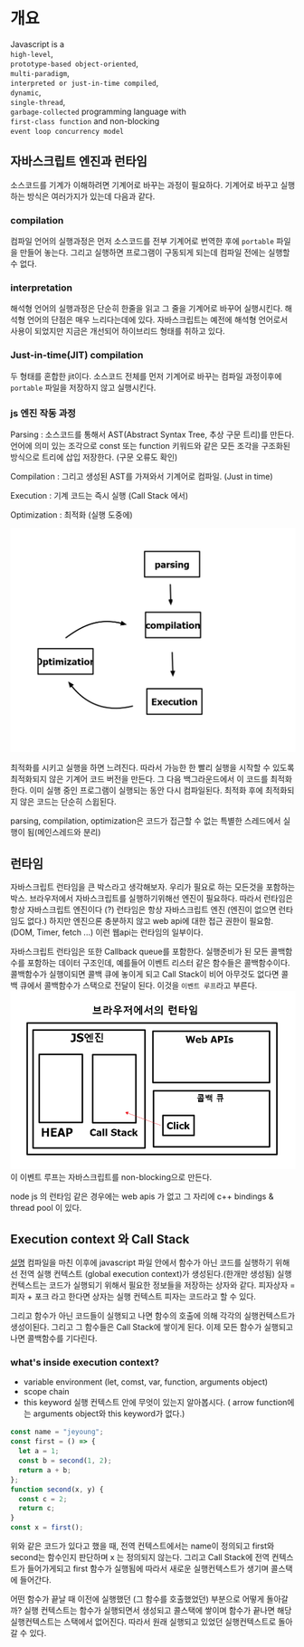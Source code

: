 # 개요

Javascript is a  
`high-level`,  
`prototype-based object-oriented`,  
`multi-paradigm`,  
`interpreted or just-in-time compiled`,  
`dynamic`,  
`single-thread`,  
`garbage-collected` programming language with  
`first-class function` and non-blocking  
`event loop concurrency model`

## 자바스크립트 엔진과 런타임

소스코드를 기계가 이해하려면 기계어로 바꾸는 과정이 필요하다. 기계어로 바꾸고 실행하는 방식은 여러가지가 있는데 다음과 같다.

### compilation

컴파일 언어의 실행과정은 먼저 소스코드를 전부 기계어로 번역한 후에 `portable` 파일을 만들어 놓는다. 그리고 실행하면 프로그램이 구동되게 되는데 컴파일 전에는 실행할 수 없다.

### interpretation

해석형 언어의 실행과정은 단순히 한줄을 읽고 그 줄을 기계어로 바꾸어 실행시킨다. 해석형 언어의 단점은 매우 느리다는데에 있다. 자바스크립트는 예전에 해석형 언어로서 사용이 되었지만 지금은 개선되어 하이브리드 형태를 취하고 있다.

### Just-in-time(JIT) compilation

두 형태를 혼합한 jit이다. 소스코드 전체를 먼저 기계어로 바꾸는 컴파일 과정이후에 `portable` 파일을 저장하지 않고 실행시킨다.

### js 엔진 작동 과정

Parsing : 소스코드를 통해서 AST(Abstract Syntax Tree, 추상 구문 트리)를 만든다. 언어에 의미 있는 조각으로 const 또는 function 키워드와 같은 모든 조각을 구조화된 방식으로 트리에 삽입 저장한다. (구문 오류도 확인)

Compilation : 그리고 생성된 AST를 가져와서 기계어로 컴파일. (Just in time)

Execution : 기계 코드는 즉시 실행 (Call Stack 에서)

Optimization : 최적화 (실행 도중에)

![](images/2022-07-17-21-16-20.png)

최적화를 시키고 실행을 하면 느려진다. 따라서 가능한 한 빨리 실행을 시작할 수 있도록 최적화되지 않은 기계어 코드 버전을 만든다.
그 다음 백그라운드에서 이 코드를 최적화한다. 이미 실행 중인 프로그램이 실행되는 동안 다시 컴파일된다. 최적화 후에 최적화되지 않은 코드는 단순히 스윕된다.

parsing, compilation, optimization은 코드가 접근할 수 없는 특별한 스레드에서 실행이 됨(메인스레드와 분리)

## 런타임

자바스크립트 런타임을 큰 박스라고 생각해보자. 우리가 필요로 하는 모든것을 포함하는 박스.
브라우저에서 자바스크립트를 실행하기위해선 엔진이 필요하다. 따라서 런타임은 항상 자바스크립트 엔진이다 (?)
런타임은 항상 자바스크립트 엔진 (엔진이 없으면 런타임도 없다.) 하지만 엔진으론 충분하지 않고 web api에 대한 접근 권한이 필요함. (DOM, Timer, fetch ...) 이런 웹api는 런타임의 일부이다.

자바스크립트 런타임은 또한 Callback queue를 포함한다. 실행준비가 된 모든 콜백함수를 포함하는 데이터 구조인데, 예를들어 이벤트 리스터 같은 함수들은 콜백함수이다. 콜백함수가 실행이되면 콜백 큐에 놓이게 되고 Call Stack이 비어 아무것도 없다면 콜백 큐에서 콜백함수가 스택으로 전달이 된다. 이것을 `이벤트 루프`라고 부른다.
![](images/2022-07-17-21-49-28.png)
이 이벤트 루프는 자바스크립트를 non-blocking으로 만든다.

node js 의 런타임 같은 경우에는 web apis 가 없고 그 자리에 c++ bindings & thread pool 이 있다.

## Execution context 와 Call Stack

[설명](https://velog.io/@stampid/Execution-Context%EC%8B%A4%ED%96%89-%EC%BB%A8%ED%85%8D%EC%8A%A4%ED%8A%B8%EB%9E%80)
컴파일을 마친 이후에 javascript 파일 안에서 함수가 아닌 코드를 실행하기 위해선 전역 실행 컨텍스트 (global execution context)가 생성된다.(한개만 생성됨) 실행 컨텍스트는 코드가 실행되기 위해서 필요한 정보들을 저장하는 상자와 같다. 피자상자 = 피자 + 포크 라고 한다면 상자는 실행 컨텍스트 피자는 코드라고 할 수 있다.

그리고 함수가 아닌 코드들이 실행되고 나면 함수의 호출에 의해 각각의 실행컨텍스트가 생성이된다. 그리고 그 함수들은 Call Stack에 쌓이게 된다. 이제 모든 함수가 실행되고나면 콜백함수를 기다린다.

### what's inside execution context?

- variable environment (let, comst, var, function, arguments object)
- scope chain
- this keyword
  실행 컨텍스트 안에 무엇이 있는지 알아봅시다. ( arrow function에는 arguments object와 this keyword가 없다.)

```javascript
const name = "jeyoung";
const first = () => {
  let a = 1;
  const b = second(1, 2);
  return a + b;
};
function second(x, y) {
  const c = 2;
  return c;
}
const x = first();
```

위와 같은 코드가 있다고 했을 때, 전역 컨텍스트에서는 name이 정의되고 first와 second는 함수인지 판단하며 x 는 정의되지 않는다. 그리고 Call Stack에 전역 컨텍스트가 들어가게되고 first 함수가 실행됨에 따라서 새로운 실행컨텍스트가 생기며 콜스택에 들어간다.

어떤 함수가 끝날 때 이전에 실행했던 (그 함수를 호출했었던) 부분으로 어떻게 돌아갈까? 실행 컨텍스트는 함수가 실행되면서 생성되고 콜스택에 쌓이며 함수가 끝나면 해당 실행컨텍스트는 스택에서 없어진다. 따라서 원래 실행되고 있었던 실행컨텍스트로 돌아갈 수 있다.
